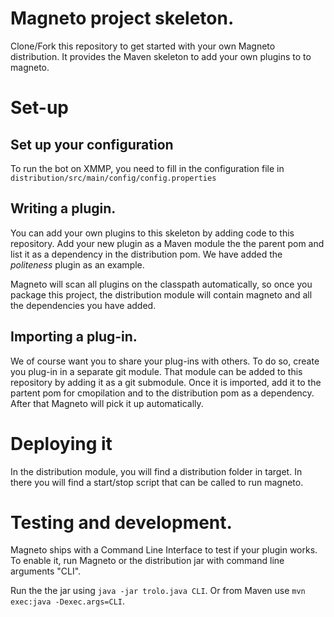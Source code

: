 Magneto project skeleton.
================

Clone/Fork this repository to get started with your own Magneto distribution. It provides the Maven skeleton to add your own plugins to to magneto. 

# Set-up

## Set up your configuration
To run the bot on XMMP, you need to fill in the configuration file in `distribution/src/main/config/config.properties`

## Writing a plugin.

You can add your own plugins to this skeleton by adding code to this repository. Add your new plugin as a Maven module the the parent pom and list it as a dependency in the distribution pom. We have added the *politeness* plugin as an example.

Magneto will scan all plugins on the classpath automatically, so once you package this project, the distribution module will contain magneto and all the dependencies you have added. 

## Importing a plug-in.

We of course want you to share your plug-ins with others. To do so, create you plug-in in a separate git module. That module can be added to this repository by adding it as a git submodule. Once it is imported, add it to the partent pom for cmopilation and to the distribution pom as a dependency. After that Magneto will pick it up automatically.

# Deploying it
In the distribution module, you will find a distribution folder in target. In there you will find a start/stop script that can be called to run magneto.

# Testing and development.

Magneto ships with a Command Line Interface to test if your plugin works. To enable it, run Magneto or the distribution jar with command line arguments "CLI". 

Run the the jar using `java -jar trolo.java CLI`. Or from Maven use `mvn exec:java -Dexec.args=CLI`.